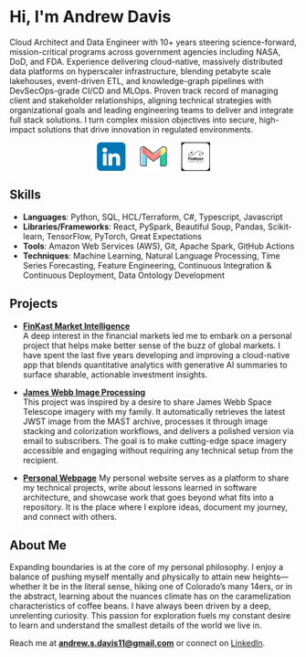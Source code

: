 # Hi, I'm Andrew Davis

Cloud Architect and Data Engineer with 10+ years steering science-forward, mission-critical programs across government agencies including NASA, DoD, and FDA. Experience delivering cloud-native, massively distributed data platforms on hyperscaler infrastructure, blending petabyte scale lakehouses, event-driven ETL, and knowledge-graph pipelines with DevSecOps-grade CI/CD and MLOps. Proven track record of managing client and stakeholder relationships, aligning technical strategies with organizational goals and leading engineering teams to deliver and integrate full stack solutions. I turn complex mission objectives into secure, high-impact solutions that drive innovation in regulated environments.


<p align="center">
  <a href="https://www.linkedin.com/in/andrewstephendavis/" style="display:inline-block; margin: 0 10px; text-decoration: none;"><img height="50" src="images/linkedin_icon.png" style="vertical-align:middle;" /></a>
  <a href="mailto:andrew.s.davis11@gmail.com" style="display:inline-block; margin: 0 10px; text-decoration: none;"><img height="50" src="images/gmail_icon.png" style="vertical-align:middle;" /></a>
  <a href="https://development.finkast.com" style="display:inline-block; margin: 0 10px; text-decoration: none;"><img height="50" src="images/finkast_logo.png" style="vertical-align:middle;" /></a>
</p>

##  Skills

- **Languages**: Python, SQL, HCL/Terraform, C#, Typescript, Javascript
- **Libraries/Frameworks**: React, PySpark, Beautiful Soup, Pandas, Scikit-learn, TensorFlow, PyTorch, Great Expectations
- **Tools**: Amazon Web Services (AWS), Git, Apache Spark, GitHub Actions
- **Techniques**: Machine Learning, Natural Language Processing, Time Series Forecasting, Feature Engineering, Continuous Integration & Continuous Deployment, Data Ontology Development

##  Projects

- **[FinKast Market Intelligence](https://github.com/FinKast)**  
A deep interest in the financial markets led me to embark on a personal project that helps make better sense of the buzz of global markets. I have spent the last five years developing and improving a cloud-native app that blends quantitative analytics with generative AI summaries to surface sharable, actionable investment insights.

- **[James Webb Image Processing](https://github.com/Andrew-S-Davis/JWST)**  
This project was inspired by a desire to share James Webb Space Telescope imagery with my family. It automatically retrieves the latest JWST image from the MAST archive, processes it through image stacking and colorization workflows, and delivers a polished version via email to subscribers. The goal is to make cutting-edge space imagery accessible and engaging without requiring any technical setup from the recipient.

- **[Personal Webpage](https://github.com/Andrew-S-Davis/andrew_davis_site)**
 My personal website serves as a platform to share my technical projects, write about lessons learned in software architecture, and showcase work that goes beyond what fits into a repository. It is the place where I explore ideas, document my journey, and connect with others.

##  About Me
Expanding boundaries is at the core of my personal philosophy. I enjoy a balance of pushing myself mentally and physically to attain new heights— whether it be in the literal sense, hiking one of Colorado’s many 14ers, or in the abstract, learning about the nuances climate has on the caramelization characteristics of coffee beans. I have always been driven by a deep, unrelenting curiosity. This passion for exploration fuels my constant desire to learn and understand the smallest details of the world we live in.

Reach me at **andrew.s.davis11@gmail.com** or connect on [LinkedIn](https://www.linkedin.com/in/andrewstephendavis/).
